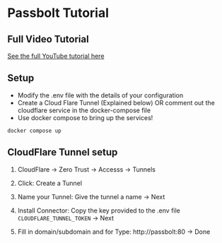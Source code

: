 # Passbolt Tutorial
## Full Video Tutorial
[See the full YouTube tutorial here](https://youtu.be/EtSLohbOy0U)
  
## Setup
  
  - Modify the .env file with the details of your configuration
  - Create a Cloud Flare Tunnel (Explained below) OR comment out the cloudflare service in the docker-compose file
  - Use docker compose to bring up the services!
  
  ```
  docker compose up
  ```
  
  
## CloudFlare Tunnel setup

1. CloudFlare -> Zero Trust -> Accesss -> Tunnels
  
2. Click: Create a Tunnel
  
3. Name your Tunnel: Give the tunnel a name -> Next
  
4. Install Connector: Copy the key provided to the .env file `CLOUDFLARE_TUNNEL_TOKEN` -> Next
  
5. Fill in domain/subdomain and for Type: http://passbolt:80  -> Done
